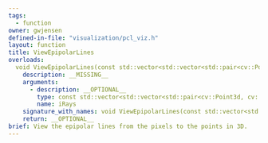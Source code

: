 ```yaml
---
tags:
  - function
owner: gwjensen
defined-in-file: "visualization/pcl_viz.h"
layout: function
title: ViewEpipolarLines
overloads:
  void ViewEpipolarLines(const std::vector<std::vector<std::pair<cv::Point3d, cv::Point3d>> > &):
    description: __MISSING__
    arguments:
      - description: __OPTIONAL__
        type: const std::vector<std::vector<std::pair<cv::Point3d, cv::Point3d>> > &
        name: iRays
    signature_with_names: void ViewEpipolarLines(const std::vector<std::vector<std::pair<cv::Point3d, cv::Point3d>> > & iRays)
    return: __OPTIONAL__
brief: View the epipolar lines from the pixels to the points in 3D.
---
```

